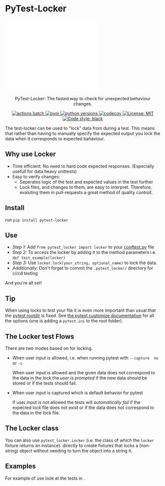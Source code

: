 # PyTest-Locker
<img src="https://raw.githubusercontent.com/Luttik/pytest-locker/master/example.svg" style="width: 60%; margin: auto" alt="Example">

<p align="center">
    PyTest-Locker: The fasted way to check for unexpected behaviour changes.
</p>

<p align="center">
    <a href="https://github.com/Luttik/pytest-locker/actions?query=workflow%3ACI+branch%3Amaster">
        <img src="https://github.com/luttik/pytest-locker/workflows/CI/badge.svg" alt="actions batch">
    </a>
    <a href="https://pypi.org/project/pytest-locker/">
        <img src="https://badge.fury.io/py/pytest-locker.svg" alt="pypi">
    </a>
    <a href="https://pypi.org/project/pytest-locker/">
        <img src="https://shields.io/pypi/pyversions/pytest-locker" alt="python versions">
    </a>
    <a href="https://codecov.io/gh/luttik/pytest-locker">
        <img src="https://codecov.io/gh/Luttik/pytest-locker/branch/master/graph/badge.svg" alt="codecov">
    </a>
    <a href="https://xgithub.com/Luttik/pytest-locker/blob/master/LICENSE">
        <img src="https://shields.io/github/license/luttik/pytest-locker" alt="License: MIT">
    </a>
    <a href="https://github.com/psf/black">
        <img src="https://img.shields.io/badge/code%20style-black-000000.svg" alt="Code style: black">
    </a>
</p>

The test-locker can be used to "lock" data from during a test. This
means that rather than having to manually specify the expected output
you lock the data when it corresponds to expected bahaviour.

## Why use Locker

-   Time efficient: No need to hard code expected responses. (Especially
    usefull for data heavy unittests)
-   Easy to verify changes:
    -   Seperates logic of the test and expected values in the test
        further
    -   Lock files, and changes to them, are easy to interpret.
        Therefore, evaluting them in pull-requests a great method of
        quality controll.

## Install

run `pip install pytest-locker`

## Use

-   *Step 1:* Add `from pytest_locker import locker` to your
    [conftest.py](https://docs.pytest.org/en/2.7.3/plugins.html?highlight=re)
    file
-   *Step 2:* To access the locker by adding it to the method parameters
    i.e. `def test_example(locker)`
-   *Step 3:* Use `locker.lock(your_string, optional_name)` to lock the
    data.
-   *Additionally:* Don't forget to commit the `.pytest_locker/`
    directory for ci/cd testing

And you're all set!

## Tip

When using locks to test your file it is even more important than usual
that the [pytest
rootdir](https://docs.pytest.org/en/latest/customize.html) is fixed.
See [the pytest customize documentation](https://docs.pytest.org/en/latest/customize.html) for
all the options (one is adding a `pytest.ini` to the root folder).

## The Locker test Flows

There are two modes based on for locking.

-   When user input is allowed, i.e. when running pytest with
    `--capture  no` or `-s`

    When user input is allowed and the given data does not correspond to
    the data in the lock the *user is prompted* if the new data should
    be stored or if the tests should fail.

-   When user input is captured which is default behavior for pytest

    If user input is not allowed the tests will *automatically fail* if
    the expected lock file does not exist or if the data does not
    correspond to the data in the lock file.

## The Locker class

You can also use `pytest_locker.Locker` (i.e. the class of which the
`locker` fixture returns an instance). directly to create fixtures that
locks a (non-string) object without needing to turn the object into a
string it.

## Examples

For example of use look at the tests in
[](https://github.com/Luttik/repr_utils).

